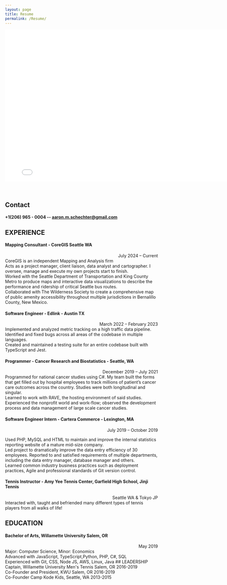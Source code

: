 ```yaml
---
layout: page
title: Resume
permalink: /Resume/
---
```


<embed src= '/images/Misc/Aaron Schechter Summer 2025 Resume.pdf' width="800" height="500"> 
<br>
<br>
<br>

## Contact

#### +1(206) 965 - 0004 -- aaron.m.schechter@gmail.com

## EXPERIENCE

#### Mapping Consultant - CoreGIS Seattle WA 
<div style="text-align: right">July 2024 – Current</div>
CoreGIS is an independent Mapping and Analysis firm<br />
Acts as a project manager, client liaison, data analyst and cartographer. I oversee, manage and execute my own projects start to finish.<br />
Worked with the Seattle Department of Transportation and King County Metro to produce maps and interactive data visualizations to describe the performance and ridership of critical Seattle bus routes.<br />
Collaborated with The Wilderness Society to create a comprehensive map of public amenity accessibility throughout multiple jurisdictions in Bernalillo County, New Mexico.<br />

#### Software Engineer - Edlink - Austin TX
<div style="text-align: right">March 2022 – February 2023</div>
Implemented and analyzed metric tracking on a high traffic data pipeline.<br />
Identified and fixed bugs across all areas of the codebase in multiple languages.<br />
Created and maintained a testing suite for an entire codebase built with TypeScript and
Jest.

#### Programmer - Cancer Research and Biostatistics - Seattle, WA 
<div style="text-align: right">December 2019 – July 2021</div>
Programmed for national cancer studies using C#. My team built the forms that get filled out by
hospital employees to track millions of patient’s cancer care outcomes across the country. Studies
were both longitudinal and singular.<br />
Learned to work with RAVE, the hosting environment of said studies.<br />
Experienced the nonprofit world and work-flow; observed the development process and
data management of large scale cancer studies.

#### Software Engineer Intern - Cartera Commerce - Lexington, MA
<div style="text-align: right">July 2019 – October 2019</div>

Used PHP, MySQL and HTML to maintain and improve the internal statistics reporting website of a
mature mid-size company.<br />
Led project to dramatically improve the data entry efficiency of 30 employees. Reported to and
satisfied requirements of multiple departments, including the data entry manager, database manager
and others.<br />
Learned common industry business practices such as deployment practices, Agile and
professional standards of Git version control.

#### Tennis Instructor - Amy Yee Tennis Center, Garfield High School, Jinji Tennis 
<div style="text-align: right">Seattle WA & Tokyo JP </div>
Interacted with, taught and befriended many different types of tennis players from all
walks of life!

## EDUCATION
#### Bachelor of Arts, Willamette University Salem, OR
<div style="text-align: right">May 2019 </div>
Major: Computer Science, Minor: Economics <br />
Advanced with JavaScript, TypeScript,Python, PHP, C#, SQL <br />
Experienced with Git, CSS, Node JS, AWS, Linux, Java
## LEADERSHIP
Captain, Willamette University Men's Tennis Salem, OR 2016-2019 <br />
Co-Founder and President, KWU Salem, OR 2016-2019 <br />
Co-Founder Camp Kode Kids, Seattle, WA 2013-2015 <br />
